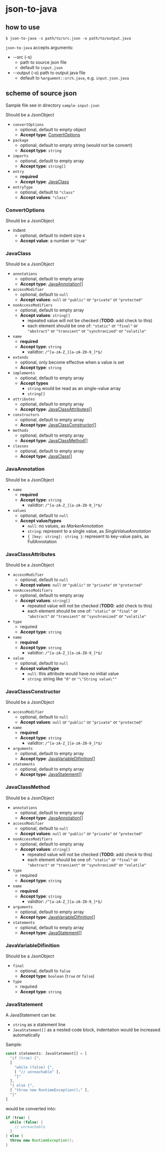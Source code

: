 # json-to-java

## how to use

```shell
$ json-to-java -s path/to/src.json -o path/to/output.java
```

`json-to-java` accepts arguments:

* --src (-s)
  * path to source json file
  * default to `input.json`
* --output (-o) path to output java file
  * default to `%arguemnt::src%.java`, e.g. `input.json.java`

## scheme of source json

Sample file see in directory `sample-input-json`

Should be a JsonObject

* `convertOptions`
  * optional, default to empty object
  * **Accept type**: [ConvertOptions](#ConvertOptions)
* `package`
  * optional, default to empty string (would not be convert)
  * **Accept type**: `string`
* `imports`
  * optional, default to empty array
  * **Accept type**: `string[]`
* `entry`
  * **required**
  * **Accept type**: [JavaClass](#JavaClass)
* `entryType`
  * optional, default to `"class"`
  * **Accept values**: `"class"`

### ConvertOptions

Should be a JsonObject

* indent
  * optional, default to indent size `4`
  * **Accept value**: a number or `"tab"`

### JavaClass

Should be a JsonObject

* `annotations`
  * optional, default to empty array
  * **Accept type**: [JavaAnnotation](#JavaAnnotation)[]
* `accessModifier`
  * optional, default to `null`
  * **Accept values**: `null` or `"public"` or `"private"` or `"protected"`
* `nonAccessModifiers`
  * optional, default to empty array
  * **Accept values**: `string[]`
    * repeated value will not be checked (**TODO**: add check to this)
    * each element should be one of: `"static"` or `"final"` or `"abstract"` or `"transient"` or `"synchronized"` or `"volatile"`
* `name`
  * **required**
  * **Accept type**: `string`
    * validtor: `/^[a-zA-Z_][a-zA-Z0-9_]*$/`
* `extends`
  * optional, only become effective when a value is set
  * **Accept type**: `string`
* `implements`
  * optional, default to empty array
  * **Accept types**
    * `string` would be read as an single-value array
    * `string[]`
* `attributes`
  * optional, default to empty array
  * **Accept type**: [JavaClassAttributes](#JavaClassAttributes)[]
* `constructors`
  * optional, default to empty array
  * **Accept type**: [JavaClassConstructor](#JavaClassConstructor)[]
* `methods`
  * optional, default to empty array
  * **Accept type**: [JavaClassMethod](#JavaClassMethod)[]
* `classes`
  * optional, default to empty array
  * **Accept type**: [JavaClass](#JavaClass)[]

### JavaAnnotation

Should be a JsonObject

* `name`
  * **required**
  * **Accept type**: `string`
    * validtor: `/^[a-zA-Z_][a-zA-Z0-9_]*$/`
* `values`
  * optional, default to `null`
  * **Accept value/types**
    * `null`: no values, as *MarkerAnnotation*
    * `string`: represent to a single value, as *SingleValueAnnotation*
    * `{ [key: string]: string }`: represent to key-value pairs, as FullAnnotation

### JavaClassAttributes

Should be a JsonObject

* `accessModifier`
  * optional, default to `null`
  * **Accept values**: `null` or `"public"` or `"private"` or `"protected"`
* `nonAccessModifiers`
  * optional, default to empty array
  * **Accept values**: `string[]`
    * repeated value will not be checked (**TODO**: add check to this)
    * each element should be one of: `"static"` or `"final"` or `"abstract"` or `"transient"` or `"synchronized"` or `"volatile"`
* `type`
  * required
  * **Accept type**: `string`
* `name`
  * **required**
  * **Accept type**: `string`
    * validtor: `/^[a-zA-Z_][a-zA-Z0-9_]*$/`
* `value`
  * optional, default to `null`
  * **Accept value/type**
    * `null`: this attribute would have no initial value
    * `string`: string like `"0"` or `"\"String value\""`

### JavaClassConstructor

Should be a JsonObject

* `accessModifier`
  * optional, default to `null`
  * **Accept values**: `null` or `"public"` or `"private"` or `"protected"`
* `name`
  * **required**
  * **Accept type**: `string`
    * validtor: `/^[a-zA-Z_][a-zA-Z0-9_]*$/`
* `arguments`
  * optional, default to empty array
  * **Accept type**: [JavaVariableDifinition](#JavaVariableDifinition)[]
* `statements`
  * optional, default to empty array
  * **Accept type**: [JavaStatement](#JavaStatement)[]

### JavaClassMethod

Should be a JsonObject

* `annotations`
  * optional, default to empty array
  * **Accept type**: [JavaAnnotation](#JavaAnnotation)[]
* `accessModifier`
  * optional, default to `null`
  * **Accept values**: `null` or `"public"` or `"private"` or `"protected"`
* `nonAccessModifiers`
  * optional, default to empty array
  * **Accept values**: `string[]`
    * repeated value will not be checked (**TODO**: add check to this)
    * each element should be one of: `"static"` or `"final"` or `"abstract"` or `"transient"` or `"synchronized"` or `"volatile"`
* `type`
  * required
  * **Accept type**: `string`
* `name`
  * **required**
  * **Accept type**: `string`
    * validtor: `/^[a-zA-Z_][a-zA-Z0-9_]*$/`
* `arguments`
  * optional, default to empty array
  * **Accept type**: [JavaVariableDifinition](#JavaVariableDifinition)[]
* `statements`
  * optional, default to empty array
  * **Accept type**: [JavaStatement](#JavaStatement)[]

### JavaVariableDifinition

Should be a JsonObject

* `final`
  * optional, default to `false`
  * **Accept type**: `boolean` (`true` or `false`)
* `type`
  * required
  * **Accept type**: `string`

### JavaStatement

A JavaStatement can be:

* `string` as a statement line
* `JavaStatement[]` as a nested code block, indentation would be increased automatically

Sample: 

```ts
const statements: JavaStatement[] = [
  "if (true) {",
  [
    "while (false) {",
    [ "// unreachable" ],
    "}"
  ],
  "} else {",
  [ "throw new RuntimeException();" ],
  "}"
]
```

would be converted into:
```java
if (true) {
  while (false) {
    // unreachable
  }
} else {
  throw new RuntimeException();
}
```
